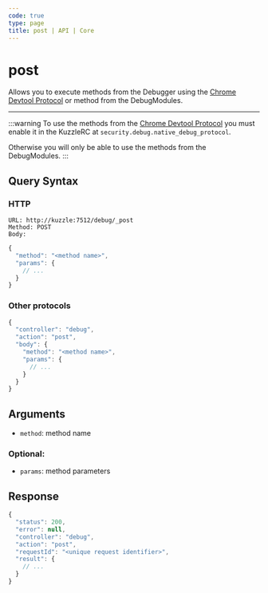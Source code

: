 ```yaml
---
code: true
type: page
title: post | API | Core
---
```


# post

Allows you to execute methods from the Debugger using the [Chrome Devtool Protocol](https://chromedevtools.github.io/devtools-protocol/v8) or method from the DebugModules.

---

:::warning
To use the methods from the [Chrome Devtool Protocol](https://chromedevtools.github.io/devtools-protocol/v8) you must enable it in the KuzzleRC at `security.debug.native_debug_protocol`.

Otherwise you will only be able to use the methods from the DebugModules.
:::

## Query Syntax

### HTTP

```http
URL: http://kuzzle:7512/debug/_post
Method: POST
Body:
```

```js
{
  "method": "<method name>",
  "params": {
    // ...
  }
}
```

### Other protocols

```js
{
  "controller": "debug",
  "action": "post",
  "body": {
    "method": "<method name>",
    "params": {
      // ...
    }
  }
}
```

## Arguments

- `method`: method name

### Optional:

- `params`: method parameters

## Response


```js
{
  "status": 200,
  "error": null,
  "controller": "debug",
  "action": "post",
  "requestId": "<unique request identifier>",
  "result": {
    // ...
  }
}
```
